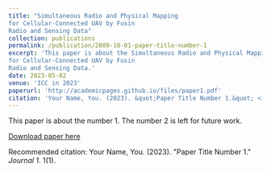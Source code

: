 ```yaml
---
title: "Simultaneous Radio and Physical Mapping
for Cellular-Connected UAV by Fusin
Radio and Sensing Data"
collection: publications
permalink: /publication/2009-10-01-paper-title-number-1
excerpt: 'This paper is about the Simultaneous Radio and Physical Mapping
for Cellular-Connected UAV by Fusin
Radio and Sensing Data.'
date: 2023-05-02
venue: 'ICC in 2023'
paperurl: 'http://academicpages.github.io/files/paper1.pdf'
citation: 'Your Name, You. (2023). &quot;Paper Title Number 1.&quot; <i>Journal 1</i>. 1(1).'
---
```

This paper is about the number 1. The number 2 is left for future work.

[Download paper here](http://academicpages.github.io/files/paper1.pdf)

Recommended citation: Your Name, You. (2023). "Paper Title Number 1." <i>Journal 1</i>. 1(1).